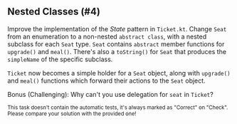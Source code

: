## Nested Classes (#4)

Improve the implementation of the *State* pattern in `Ticket.kt`. Change `Seat`
from an enumeration to a non-nested `abstract class`, with a nested subclass
for each `Seat` type. `Seat` contains `abstract` member functions for
`upgrade()` and `meal()`. There's also a `toString()` for `Seat` that produces
the `simpleName` of the specific subclass.

`Ticket` now becomes a simple holder for a `Seat` object, along with
`upgrade()` and `meal()` functions which forward their actions to the `Seat`
object.

Bonus (Challenging): Why can't you use delegation for `seat` in `Ticket`?

<sub> This task doesn't contain the automatic tests,
it's always marked as "Correct" on "Check".
Please compare your solution with the provided one! </sub>